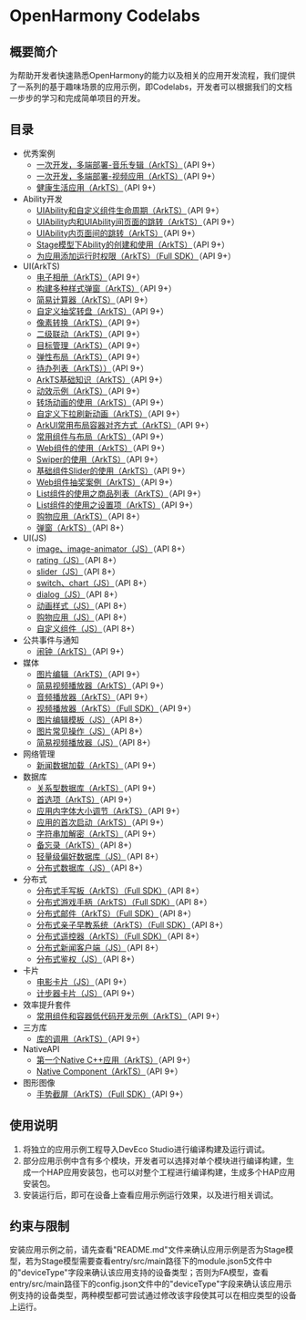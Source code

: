 # OpenHarmony Codelabs

## 概要简介

为帮助开发者快速熟悉OpenHarmony的能力以及相关的应用开发流程，我们提供了一系列的基于趣味场景的应用示例，即Codelabs，开发者可以根据我们的文档一步步的学习和完成简单项目的开发。

## 目录

- 优秀案例
  - [一次开发，多端部署-音乐专辑（ArkTS）](https://gitee.com/openharmony/codelabs/tree/master/ExcellentCase/MultiDeviceMusic)（API 9+）
  - [一次开发，多端部署-视频应用（ArkTS）](https://gitee.com/openharmony/codelabs/tree/master/ExcellentCase/Multi_device_V2)（API 9+）
  - [健康生活应用（ArkTS）](https://gitee.com/openharmony/codelabs/tree/master/ExcellentCase/Healthy_life)（API 9+）
- Ability开发
  - [UIAbility和自定义组件生命周期（ArkTS）](https://gitee.com/openharmony/codelabs/tree/master/Ability/UIAbilityLifeCycle)（API 9+）
  - [UIAbility内和UIAbility间页面的跳转（ArkTS）](https://gitee.com/openharmony/codelabs/tree/master/Ability/StageAbility)（API 9+）
  - [UIAbility内页面间的跳转（ArkTS）](https://gitee.com/openharmony/codelabs/tree/master/Ability/PagesRouter)（API 9+）
  - [Stage模型下Ability的创建和使用（ArkTS）](https://gitee.com/openharmony/codelabs/tree/master/Ability/StageAbilityDemo)（API 9+）
  - [为应用添加运行时权限（ArkTS）（Full SDK）](https://gitee.com/openharmony/codelabs/tree/master/Ability/AccessPermission)（API 9+）
- UI(ArkTS)
  - [电子相册（ArkTS）](https://gitee.com/openharmony/codelabs/tree/master/ETSUI/ElectronicAlbum)（API 9+）
  - [构建多种样式弹窗（ArkTS）](https://gitee.com/openharmony/codelabs/tree/master/ETSUI/MultipleDialog)（API 9+）
  - [简易计算器（ArkTS）](https://gitee.com/openharmony/codelabs/tree/master/ETSUI/SimpleCalculator)（API 9+）
  - [自定义抽奖转盘（ArkTS）](https://gitee.com/openharmony/codelabs/tree/master/ETSUI/CanvasComponent)（API 9+）
  - [像素转换（ArkTS）](https://gitee.com/openharmony/codelabs/tree/master/ETSUI/PixelConversion)（API 9+）
  - [二级联动（ArkTS）](https://gitee.com/openharmony/codelabs/tree/master/ETSUI/SecondLevelLinkage)（API 9+）
  - [目标管理（ArkTS）](https://gitee.com/openharmony/codelabs/tree/master/ETSUI/TargetManagement)（API 9+）
  - [弹性布局（ArkTS）](https://gitee.com/openharmony/codelabs/tree/master/ETSUI/FlexLayout)（API 9+）
  - [待办列表（ArkTS））](https://gitee.com/openharmony/codelabs/tree/master/ETSUI/ToDoListArkTS)（API 9+）
  - [ArkTS基础知识（ArkTS）](https://gitee.com/openharmony/codelabs/tree/master/ETSUI/RankingDemo)（API 9+）
  - [动效示例（ArkTS）](https://gitee.com/openharmony/codelabs/tree/master/ETSUI/Animation)（API 9+）
  - [转场动画的使用（ArkTS）](https://gitee.com/openharmony/codelabs/tree/master/ETSUI/TransitionAnimation)（API 9+）
  - [自定义下拉刷新动画（ArkTS）](https://gitee.com/openharmony/codelabs/tree/master/ETSUI/AnimateRefresh)（API 9+）
  - [ArkUI常用布局容器对齐方式（ArkTS）](https://gitee.com/openharmony/codelabs/tree/master/ETSUI/OHLayoutAlign)（API 9+）
  - [常用组件与布局（ArkTS）](https://gitee.com/openharmony/codelabs/tree/master/ETSUI/ArkTSComponents)（API 9+）
  - [Web组件的使用（ArkTS）](https://gitee.com/openharmony/codelabs/tree/master/ETSUI/WebCookie)（API 9+）
  - [Swiper的使用（ArkTS）](https://gitee.com/openharmony/codelabs/tree/master/ETSUI/SwiperArkTS)（API 9+）
  - [基础组件Slider的使用（ArkTS）](https://gitee.com/openharmony/codelabs/tree/master/ETSUI/SliderExample)（API 9+）
  - [Web组件抽奖案例（ArkTS）](https://gitee.com/openharmony/codelabs/tree/master/ETSUI/WebComponent)（API 9+）
  - [List组件的使用之商品列表（ArkTS）](https://gitee.com/openharmony/codelabs/tree/master/ETSUI/List)（API 9+）
  - [List组件的使用之设置项（ArkTS）](https://gitee.com/openharmony/codelabs/tree/master/ETSUI/List_HDC)（API 9+）
  - [购物应用（ArkTS）](https://gitee.com/openharmony/codelabs/tree/master/ETSUI/ShoppingEts)（API 8+）
  - [弹窗（ArkTS）](https://gitee.com/openharmony/codelabs/tree/master/ETSUI/CustomDialogEts)（API 8+）
- UI(JS)
  - [image、image-animator（JS）](https://gitee.com/openharmony/codelabs/tree/master/JSUI/ClickableJsDemo)（API 8+）
  - [rating（JS）](https://gitee.com/openharmony/codelabs/tree/master/JSUI/RatingApplication)（API 8+）
  - [slider（JS）](https://gitee.com/openharmony/codelabs/tree/master/JSUI/SliderApplication)（API 8+）
  - [switch、chart（JS）](https://gitee.com/openharmony/codelabs/tree/master/JSUI/SwitchApplication)（API 8+）
  - [dialog（JS）](https://gitee.com/openharmony/codelabs/tree/master/JSUI/DialogDemo)（API 8+）
  - [动画样式（JS）](https://gitee.com/openharmony/codelabs/tree/master/JSUI/AnimationDemo)（API 8+）
  - [购物应用（JS）](https://gitee.com/openharmony/codelabs/tree/master/JSUI/ShoppingOpenHarmony)（API 8+）
  - [自定义组件（JS）](https://gitee.com/openharmony/codelabs/tree/master/JSUI/JSCanvasComponet)（API 8+）
- 公共事件与通知
  - [闹钟（ArkTS）](https://gitee.com/openharmony/codelabs/tree/master/CommonEventAndNotification/AlarmClock)（API 9+）
- 媒体
  - [图片编辑（ArkTS）](https://gitee.com/openharmony/codelabs/tree/master/Media/ImageEdit)（API 9+）
  - [简易视频播放器（ArkTS）](https://gitee.com/openharmony/codelabs/tree/master/Media/SimpleVideo)（API 9+）
  - [音频播放器（ArkTS）](https://gitee.com/openharmony/codelabs/tree/master/Media/Audio_OH_ETS)（API 9+）
  - [视频播放器（ArkTS）（Full SDK）](https://gitee.com/openharmony/codelabs/tree/master/Media/VideoPlayerStage)（API 9+）
  - [图片编辑模板（JS）](https://gitee.com/openharmony/codelabs/tree/master/Media/ImageEditorTemplate)（API 8+）
  - [图片常见操作（JS）](https://gitee.com/openharmony/codelabs/tree/master/Media/ImageJsDemo)（API 8+）
  - [简易视频播放器（JS）](https://gitee.com/openharmony/codelabs/tree/master/Media/VideoOpenHarmony)（API 8+）
- 网络管理
  - [新闻数据加载（ArkTS）](https://gitee.com/openharmony/codelabs/tree/master/NetworkManagement/NewsDataArkTS)（API 9+）
- 数据库
  - [关系型数据库（ArkTS）](https://gitee.com/openharmony/codelabs/tree/master/Data/Rdb)（API 9+）
  - [首选项（ArkTS）](https://gitee.com/openharmony/codelabs/tree/master/Data/Preferences)（API 9+）
  - [应用内字体大小调节（ArkTS）](https://gitee.com/openharmony/codelabs/tree/master/Data/SetAppFontSize)（API 9+）
  - [应用的首次启动（ArkTS）](https://gitee.com/openharmony/codelabs/tree/master/Data/FirstStartDemo)（API 9+）
  - [字符串加解密（ArkTS）](https://gitee.com/openharmony/codelabs/tree/master/Data/StringCipherETS)（API 9+）
  - [备忘录（ArkTS）](https://gitee.com/openharmony/codelabs/tree/master/Data/NotePad_OH_ETS)（API 8+）
  - [轻量级偏好数据库（JS）](https://gitee.com/openharmony/codelabs/tree/master/Data/Database)（API 8+）
  - [分布式数据库（JS）](https://gitee.com/openharmony/codelabs/tree/master/Data/JsDistributedData)（API 8+）
- 分布式
  - [分布式手写板（ArkTS）（Full SDK）](https://gitee.com/openharmony/codelabs/tree/master/Distributed/DistributeDatabaseDrawEts)（API 8+）
  - [分布式游戏手柄（ArkTS）（Full SDK）](https://gitee.com/openharmony/codelabs/tree/master/Distributed/HandleGameApplication)（API 8+）
  - [分布式邮件（ArkTS）（Full SDK）](https://gitee.com/openharmony/codelabs/tree/master/Distributed/OHMailETS)（API 8+）
  - [分布式亲子早教系统（ArkTS）（Full SDK）](https://gitee.com/openharmony/codelabs/tree/master/Distributed/OpenHarmonyPictureGame)（API 8+）
  - [分布式遥控器（ArkTS）（Full SDK）](https://gitee.com/openharmony/codelabs/tree/master/Distributed/RemoteControllerETS)（API 8+）
  - [分布式新闻客户端（JS）](https://gitee.com/openharmony/codelabs/tree/master/Distributed/NewsDemo)（API 8+）
  - [分布式鉴权（JS）](https://gitee.com/openharmony/codelabs/tree/master/Distributed/GameAuthOpenH)（API 8+）
- 卡片
  - [电影卡片（JS）](https://gitee.com/openharmony/codelabs/tree/master/Card/MovieCard)（API 9+）
  - [计步器卡片（JS）](https://gitee.com/openharmony/codelabs/tree/master/Card/StepsCardJS)（API 9+）
- 效率提升套件
  - [常用组件和容器低代码开发示例（ArkTS）](https://gitee.com/openharmony/codelabs/tree/master/EfficiencyEnhancementKit/SuperVisualSample)（API 9+）
- 三方库
  - [库的调用（ArkTS）](https://gitee.com/openharmony/codelabs/tree/master/ThirdPartyComponents/ThirdPartyLibrary)（API 9+）
- NativeAPI
  - [第一个Native C++应用（ArkTS）](https://gitee.com/openharmony/codelabs/tree/master/NativeAPI/NativeTemplateDemo)（API 9+）
  - [Native Component（ArkTS）](https://gitee.com/openharmony/codelabs/tree/master/NativeAPI/XComponent)（API 9+）
- 图形图像
  - [手势截屏（ArkTS）（Full SDK）](https://gitee.com/openharmony/codelabs/tree/master/GraphicImage/GestureScreenshot)（API 9+）

## 使用说明

1.  将独立的应用示例工程导入DevEco Studio进行编译构建及运行调试。
2.  部分应用示例中含有多个模块，开发者可以选择对单个模块进行编译构建，生成一个HAP应用安装包，也可以对整个工程进行编译构建，生成多个HAP应用安装包。
3.  安装运行后，即可在设备上查看应用示例运行效果，以及进行相关调试。

## 约束与限制

安装应用示例之前，请先查看"README.md"文件来确认应用示例是否为Stage模型，若为Stage模型需要查看entry/src/main路径下的module.json5文件中的"deviceType"字段来确认该应用支持的设备类型；否则为FA模型，查看entry/src/main路径下的config.json文件中的"deviceType"字段来确认该应用示例支持的设备类型，两种模型都可尝试通过修改该字段使其可以在相应类型的设备上运行。